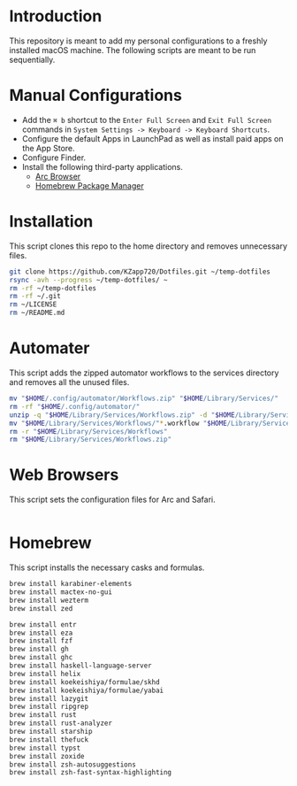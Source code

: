 # Introduction
This repository is meant to add my personal configurations to a freshly installed macOS machine. 
The following scripts are meant to be run sequentially.


# Manual Configurations
- Add the `⌘ b` shortcut to the `Enter Full Screen` and `Exit Full Screen` commands in `System Settings -> Keyboard -> Keyboard Shortcuts`.
- Configure the default Apps in LaunchPad as well as install paid apps on the App Store.
- Configure Finder.
- Install the following third-party applications.
	- [Arc Browser](https://arc.net/)
	- [Homebrew Package Manager](https://brew.sh/)


# Installation
This script clones this repo to the home directory and removes unnecessary files.
```sh
git clone https://github.com/KZapp720/Dotfiles.git ~/temp-dotfiles
rsync -avh --progress ~/temp-dotfiles/ ~
rm -rf ~/temp-dotfiles
rm -rf ~/.git
rm ~/LICENSE
rm ~/README.md
```


# Automater
This script adds the zipped automator workflows to the services directory and removes all the unused files.
```sh
mv "$HOME/.config/automator/Workflows.zip" "$HOME/Library/Services/"
rm -rf "$HOME/.config/automator/"
unzip -q "$HOME/Library/Services/Workflows.zip" -d "$HOME/Library/Services/Workflows"
mv "$HOME/Library/Services/Workflows/"*.workflow "$HOME/Library/Services/"
rm -r "$HOME/Library/Services/Workflows"
rm "$HOME/Library/Services/Workflows.zip"
```


# Web Browsers
This script sets the configuration files for Arc and Safari.
```sh

```


# Homebrew
This script installs the necessary casks and formulas.
```sh
brew install karabiner-elements
brew install mactex-no-gui
brew install wezterm
brew install zed

brew install entr
brew install eza
brew install fzf
brew install gh
brew install ghc
brew install haskell-language-server
brew install helix
brew install koekeishiya/formulae/skhd
brew install koekeishiya/formulae/yabai
brew install lazygit
brew install ripgrep
brew install rust
brew install rust-analyzer
brew install starship
brew install thefuck
brew install typst
brew install zoxide
brew install zsh-autosuggestions
brew install zsh-fast-syntax-highlighting
```
